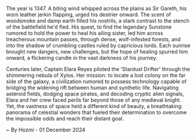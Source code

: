 
The year is 1347.  A biting wind whipped across the plains as Sir Gareth, his worn leather jerkin flapping, urged his destrier onward.  The scent of woodsmoke and damp earth filled his nostrils, a stark contrast to the stench of the battlefield he'd fled. His quest, to find the legendary Sunstone rumored to hold the power to heal his ailing sister, led him across treacherous mountain passes, through dense, wolf-infested forests, and into the shadow of crumbling castles ruled by capricious lords. Each sunrise brought new dangers, new challenges, but the hope of healing spurred him onward, a flickering candle in the vast darkness of his journey.

Centuries later, Captain Elara Reyes piloted the 'Stardust Drifter' through the shimmering nebula of Xylos.  Her mission: to locate a lost colony on the far side of the galaxy, a civilization rumored to possess technology capable of bridging the widening rift between human and synthetic life.  Navigating asteroid fields, dodging space pirates, and decoding cryptic alien signals, Elara and her crew faced perils far beyond those of any medieval knight. Yet, the vastness of space held a different kind of beauty, a breathtaking panorama of celestial wonders that fueled their determination to overcome the impossible odds and reach their distant goal.

~ By Hozmi - 01 December 2024
